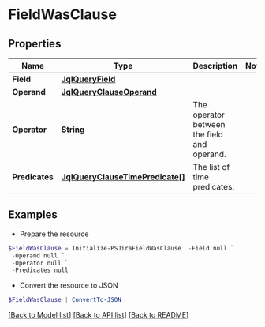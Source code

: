 # FieldWasClause
## Properties

Name | Type | Description | Notes
------------ | ------------- | ------------- | -------------
**Field** | [**JqlQueryField**](JqlQueryField.md) |  | 
**Operand** | [**JqlQueryClauseOperand**](JqlQueryClauseOperand.md) |  | 
**Operator** | **String** | The operator between the field and operand. | 
**Predicates** | [**JqlQueryClauseTimePredicate[]**](JqlQueryClauseTimePredicate.md) | The list of time predicates. | 

## Examples

- Prepare the resource
```powershell
$FieldWasClause = Initialize-PSJiraFieldWasClause  -Field null `
 -Operand null `
 -Operator null `
 -Predicates null
```

- Convert the resource to JSON
```powershell
$FieldWasClause | ConvertTo-JSON
```

[[Back to Model list]](../README.md#documentation-for-models) [[Back to API list]](../README.md#documentation-for-api-endpoints) [[Back to README]](../README.md)


